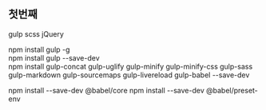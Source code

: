 

첫번째
--------------------

gulp
scss
jQuery

npm install gulp -g  
npm install gulp --save-dev  
npm install gulp-concat gulp-uglify gulp-minify gulp-minify-css gulp-sass gulp-markdown gulp-sourcemaps gulp-livereload gulp-babel --save-dev

npm install --save-dev @babel/core
npm install --save-dev @babel/preset-env